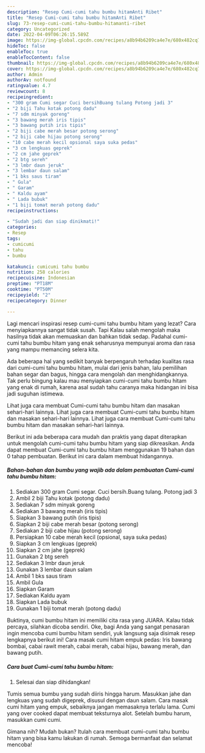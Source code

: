 ```yaml
---
description: "Resep Cumi-cumi tahu bumbu hitamAnti Ribet"
title: "Resep Cumi-cumi tahu bumbu hitamAnti Ribet"
slug: 73-resep-cumi-cumi-tahu-bumbu-hitamanti-ribet
category: Uncategorized
date: 2022-04-09T06:26:15.589Z
image: https://img-global.cpcdn.com/recipes/a8b94b6209ca4e7e/680x482cq70/cumi-cumi-tahu-bumbu-hitam-foto-resep-utama.jpg
hideToc: false
enableToc: true
enableTocContent: false
thumbnail: https://img-global.cpcdn.com/recipes/a8b94b6209ca4e7e/680x482cq70/cumi-cumi-tahu-bumbu-hitam-foto-resep-utama.jpg
cover: https://img-global.cpcdn.com/recipes/a8b94b6209ca4e7e/680x482cq70/cumi-cumi-tahu-bumbu-hitam-foto-resep-utama.jpg
author: Admin
authorAv: notfound
ratingvalue: 4.7
reviewcount: 8
recipeingredient:
- "300 gram Cumi segar Cuci bersihBuang tulang Potong jadi 3"
- "2 biji Tahu kotak potong dadu"
- "7 sdm minyak goreng"
- "3 bawang merah iris tipis"
- "3 bawang putih iris tipis"
- "2 biji cabe merah besar potong serong"
- "2 biji cabe hijau potong serong"
- "10 cabe merah kecil opsional saya suka pedas"
- "3 cm lengkuas geprek"
- "2 cm jahe geprek"
- "2 btg sereh"
- "3 lmbr daun jeruk"
- "3 lembar daun salam"
- "1 bks saus tiram"
- " Gula"
- " Garam"
- " Kaldu ayam"
- " Lada bubuk"
- "1 biji tomat merah potong dadu"
recipeinstructions:

- "Sudah jadi dan siap dinikmati!"
categories:
- Resep
tags:
- cumicumi
- tahu
- bumbu

katakunci: cumicumi tahu bumbu 
nutrition: 258 calories
recipecuisine: Indonesian
preptime: "PT18M"
cooktime: "PT50M"
recipeyield: "2"
recipecategory: Dinner

---
```



Lagi mencari inspirasi resep cumi-cumi tahu bumbu hitam yang lezat? Cara menyiapkannya sangat tidak susah. Tapi Kalau salah mengolah maka hasilnya tidak akan memuaskan dan bahkan tidak sedap. Padahal cumi-cumi tahu bumbu hitam yang enak seharusnya mempunyai aroma dan rasa yang mampu memancing selera kita.


Ada beberapa hal yang sedikit banyak berpengaruh terhadap kualitas rasa dari cumi-cumi tahu bumbu hitam, mulai dari jenis bahan, lalu pemilihan bahan segar dan bagus, hingga cara mengolah dan menghidangkannya. Tak perlu bingung kalau mau menyiapkan cumi-cumi tahu bumbu hitam yang enak di rumah, karena asal sudah tahu caranya maka hidangan ini bisa jadi suguhan istimewa.

Lihat juga cara membuat Cumi-cumi tahu bumbu hitam dan masakan sehari-hari lainnya. Lihat juga cara membuat Cumi-cumi tahu bumbu hitam dan masakan sehari-hari lainnya. Lihat juga cara membuat Cumi-cumi tahu bumbu hitam dan masakan sehari-hari lainnya.


Berikut ini ada beberapa cara mudah dan praktis yang dapat diterapkan untuk mengolah cumi-cumi tahu bumbu hitam yang siap dikreasikan. Anda dapat membuat Cumi-cumi tahu bumbu hitam menggunakan 19 bahan dan 0 tahap pembuatan. Berikut ini cara dalam membuat hidangannya.

<!--inarticleads1-->

##### Bahan-bahan dan bumbu yang wajib ada dalam pembuatan Cumi-cumi tahu bumbu hitam:

1. Sediakan 300 gram Cumi segar. Cuci bersih.Buang tulang. Potong jadi 3
1. Ambil 2 biji Tahu kotak (potong dadu)
1. Sediakan 7 sdm minyak goreng
1. Sediakan 3 bawang merah (iris tipis)
1. Siapkan 3 bawang putih (iris tipis)
1. Siapkan 2 biji cabe merah besar (potong serong)
1. Sediakan 2 biji cabe hijau (potong serong)
1. Persiapkan 10 cabe merah kecil (opsional, saya suka pedas)
1. Siapkan 3 cm lengkuas (geprek)
1. Siapkan 2 cm jahe (geprek)
1. Gunakan 2 btg sereh
1. Sediakan 3 lmbr daun jeruk
1. Gunakan 3 lembar daun salam
1. Ambil 1 bks saus tiram
1. Ambil  Gula
1. Siapkan  Garam
1. Sediakan  Kaldu ayam
1. Siapkan  Lada bubuk
1. Gunakan 1 biji tomat merah (potong dadu)


Buktinya, cumi bumbu hitam ini memiliki cita rasa yang JUARA. Kalau tidak percaya, silahkan dicoba sendiri. Oke, bagi Anda yang sangat penasaran ingin mencoba cumi bumbu hitam sendiri, yuk langsung saja disimak resep lengkapnya berikut ini! Cara masak cumi hitam empuk pedas: Iris bawang bombai, cabai rawit merah, cabai merah, cabai hijau, bawang merah, dan bawang putih. 

<!--inarticleads2-->

##### Cara buat Cumi-cumi tahu bumbu hitam:


1. Selesai dan siap dihidangkan!

Tumis semua bumbu yang sudah diiris hingga harum. Masukkan jahe dan lengkuas yang sudah digeprek, disusul dengan daun salam. Cara masak cumi hitam yang empuk, sebaiknya jangan memasaknya terlalu lama. Cumi yang over cooked dapat membuat teksturnya alot. Setelah bumbu harum, masukkan cumi cumi. 

Gimana nih? Mudah bukan? Itulah cara membuat cumi-cumi tahu bumbu hitam yang bisa kamu lakukan di rumah. Semoga bermanfaat dan selamat mencoba!
